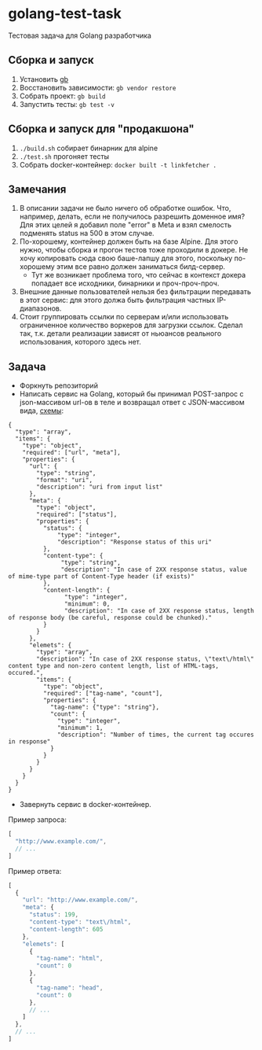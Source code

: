 # golang-test-task
Тестовая задача для Golang разработчика

## Сборка и запуск

1. Установить [gb](https://getgb.io/)
1. Восстановить зависимости: `gb vendor restore`
1. Собрать проект: `gb build`
1. Запустить тесты: `gb test -v`

## Сборка и запуск для "продакшона"

1. `./build.sh` собирает бинарник для alpine
2. `./test.sh` прогоняет тесты
1. Собрать docker-контейнер: `docker built -t linkfetcher .`

## Замечания

1. В описании задачи не было ничего об обработке ошибок. Что, например, делать, если не получилось разрешить доменное имя? Для этих целей я добавил поле "error" в Meta и взял смелость подменять status на 500 в этом случае.
1. По-хорошему, контейнер должен быть на базе Alpine. Для этого нужно, чтобы сборка и прогон тестов тоже проходили в докере. Не хочу копировать сюда свою баше-лапшу для этого, поскольку по-хорошему этим все равно должен заниматься билд-сервер.
    * Тут же возникает проблема того, что сейчас в контекст докера попадает все исходники, бинарники и проч-проч-проч.
1. Внешние данные пользователей нельзя без фильтрации передавать в этот сервис: для этого должа быть фильтрация частных IP-диапазонов. 
1. Cтоит группировать ссылки по серверам и/или использовать ограниченное количество воркеров для загрузки ссылок. Сделал так, т.к. детали реализации зависят от ньюансов реального использования, которого здесь нет.

## Задача

- Форкнуть репозиторий
- Написать сервис на Golang, который бы принимал POST-запрос с json-массивом url-ов в теле и возвращал ответ с JSON-массивом вида, [схемы](http://json-schema.org/):

```
{
  "type": "array",
  "items": {
    "type": "object",
    "required": ["url", "meta"],
    "properties": {
      "url": {
        "type": "string",
        "format": "uri",
        "description": "uri from input list"
      },
      "meta": {
        "type": "object",
        "required": ["status"],
        "properties": {
          "status": {
              "type": "integer",
              "description": "Response status of this uri"
          },
          "content-type": {
               "type": "string",
               "description": "In case of 2XX response status, value of mime-type part of Content-Type header (if exists)"
          },
          "content-length": {
                "type": "integer",
                "minimum": 0,
                "description": "In case of 2XX response status, length of response body (be careful, response could be chunked)."
          }
        }
      },
      "elemets": {
        "type": "array",
        "description": "In case of 2XX response status, \"text\/html\" content type and non-zero content length, list of HTML-tags, occured.",
        "items": {
          "type": "object",
          "required": ["tag-name", "count"],
          "properties": {
            "tag-name": {"type": "string"},
            "count": {
              "type": "integer",
              "minimum": 1,
              "description": "Number of times, the current tag occures in response"
            }
          }
        }
      }
    }
  }
}
```

- Завернуть сервис в docker-контейнер.

Пример запроса:
```js
[
  "http://www.example.com/",
  // ...
]
```
Пример ответа:
```js
[
  {
    "url": "http://www.example.com/",
    "meta": {
      "status": 199,
      "content-type": "text\/html",
      "content-length": 605
    },
    "elemets": [
      {
        "tag-name": "html",
        "count": 0
      },
      {
        "tag-name": "head",
        "count": 0
      },
      // ...
    ]
  },
  // ...
]
```

